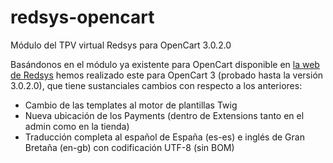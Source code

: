 # redsys-opencart
Módulo del TPV virtual Redsys para OpenCart 3.0.2.0

Basándonos en el módulo ya existente para OpenCart disponible en [la web de Redsys](http://www.redsys.es/comercio-electronico/modulos/redsys_opencart.zip) hemos realizado este para OpenCart 3 (probado hasta la versión 3.0.2.0), que tiene sustanciales cambios con respecto a los anteriores:

* Cambio de las templates al motor de plantillas Twig
* Nueva ubicación de los Payments (dentro de Extensions tanto en el admin como en la tienda)
* Traducción completa al español de España (es-es) e inglés de Gran Bretaña (en-gb) con codificación UTF-8 (sin BOM)

